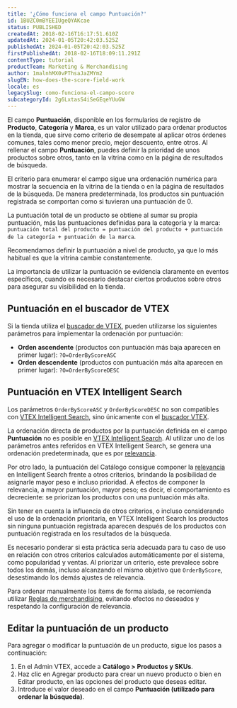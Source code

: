 ```yaml
---
title: '¿Cómo funciona el campo Puntuación?'
id: 1BUZC0mBYEEIUgeQYAKcae
status: PUBLISHED
createdAt: 2018-02-16T16:17:51.610Z
updatedAt: 2024-01-05T20:42:03.525Z
publishedAt: 2024-01-05T20:42:03.525Z
firstPublishedAt: 2018-02-16T18:09:11.291Z
contentType: tutorial
productTeam: Marketing & Merchandising
author: 1malnhMX0vPThsaJaZMYm2
slugEN: how-does-the-score-field-work
locale: es
legacySlug: como-funciona-el-campo-score
subcategoryId: 2g6LxtasS4iSeGEqeYUuGW
---
```


El campo **Puntuación**, disponible en los formularios de registro de **Producto**, **Categoría** y **Marca**, es un valor utilizado para ordenar productos en la tienda, que sirve como criterio de desempate al aplicar otros órdenes comunes, tales como menor precio, mejor descuento, entre otros. Al rellenar el campo **Puntuación**, puedes definir la prioridad de unos productos sobre otros, tanto en la vitrina como en la página de resultados de búsqueda.

El criterio para enumerar el campo sigue una ordenación numérica para mostrar la secuencia en la vitrina de la tienda o en la página de resultados de la búsqueda. De manera predeterminada, los productos sin puntuación registrada se comportan como si tuvieran una puntuación de 0.

La puntuación total de un producto se obtiene al sumar su propia puntuación, más las puntuaciones definidas para la categoría y la marca: `puntuación total del producto = puntuación del producto + puntuación de la categoría + puntuación de la marca`.

Recomendamos definir la puntuación a nivel de producto, ya que lo más habitual es que la vitrina cambie constantemente.

La importancia de utilizar la puntuación se evidencia claramente en eventos específicos, cuando es necesario destacar ciertos productos sobre otros para asegurar su visibilidad en la tienda.

## Puntuación en el buscador de VTEX

Si la tienda utiliza el [buscador de VTEX](https://help.vtex.com/es/tutorial/como-funciona-a-busca-da-vtex--tutorials_542), pueden utilizarse los siguientes parámetros para implementar la ordenación por puntuación:

* **Orden ascendente** (productos con puntuación más baja aparecen en primer lugar): `?O=OrderByScoreASC`
* **Orden descendente** (productos con puntuación más alta aparecen en primer lugar): `?O=OrderByScoreDESC`

## Puntuación en VTEX Intelligent Search

Los parámetros `OrderByScoreASC` y `OrderByScoreDESC` no son compatibles con [VTEX Intelligent Search](https://help.vtex.com/es/tracks/vtex-intelligent-search--19wrbB7nEQcmwzDPl1l4Cb), sino únicamente con el [buscador VTEX](https://help.vtex.com/es/tutorial/como-funciona-a-busca-da-vtex--tutorials_542).

La ordenación directa de productos por la puntuación definida en el campo **Puntuación** no es posible en [VTEX Intelligent Search](https://help.vtex.com/es/tracks/vtex-intelligent-search--19wrbB7nEQcmwzDPl1l4Cb). Al utilizar uno de los parámetros antes referidos en VTEX Intelligent Search, se genera una ordenación predeterminada, que es por [relevancia](https://help.vtex.com/es/tracks/vtex-intelligent-search--19wrbB7nEQcmwzDPl1l4Cb/1qlObWIib6KqgrfX1FCOXS).

Por otro lado, la puntuación del Catálogo consigue componer la [relevancia](https://help.vtex.com/es/tracks/vtex-intelligent-search--19wrbB7nEQcmwzDPl1l4Cb/1qlObWIib6KqgrfX1FCOXS) en Intelligent Search frente a otros criterios, brindando la posibilidad de asignarle mayor peso e incluso prioridad. A efectos de componer la relevancia, a mayor puntuación, mayor peso; es decir, el comportamiento es decreciente: se priorizan los productos con una puntuación más alta.

Sin tener en cuenta la influencia de otros criterios, o incluso considerando el uso de la ordenación prioritaria, en VTEX Intelligent Search los productos sin ninguna puntuación registrada aparecen después de los productos con puntuación registrada en los resultados de la búsqueda.

Es necesario ponderar si esta práctica sería adecuada para tu caso de uso en relación con otros criterios calculados automáticamente por el sistema, como popularidad y ventas. Al priorizar un criterio, este prevalece sobre todos los demás, incluso alcanzando el mismo objetivo que `OrderByScore`, desestimando los demás ajustes de relevancia.

Para ordenar manualmente los ítems de forma aislada, se recomienda utilizar [Reglas de merchandising](https://help.vtex.com/es/tracks/vtex-intelligent-search--19wrbB7nEQcmwzDPl1l4Cb/5tBSYXb9EIdePa0MWTnFd0), evitando efectos no deseados y respetando la configuración de relevancia.

## Editar la puntuación de un producto

Para agregar o modificar la puntuación de un producto, sigue los pasos a continuación:

1. En el Admin VTEX, accede a **Catálogo > Productos y SKUs**.
2. Haz clic en Agregar producto para crear un nuevo producto o bien en Editar producto, en las opciones del producto que deseas editar.
3. Introduce el valor deseado en el campo **Puntuación (utilizado para ordenar la búsqueda)**.
